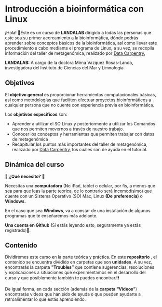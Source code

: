 # Introducción a bioinformática con Linux
¡Hola! 👋Este es un curso de **LANDALAB**  dirigido a todas las personas que este sea su primer acercamiento a la bioinformática, dónde podrás aprender sobre conceptos básicos de la bioinformática, así como llevar este procedimiento a cabo mediante el programa de Linux, a su vez, se recopila información del taller de metagenómica, realizado por [Data Carpentry.](https://carpentries-lab.github.io/metagenomics-workshop/)

**LANDALAB:** A cargo de la doctora Mirna Vazquez Rosas-Landa, investigadora del Instituto de Ciencias del Mar y Limnología.

## Objetivos

El **objetivo general** es  proporcionar herramientas computacionales básicas, así como metodologías que faciliten efectuar proyectos bioinformáticos a cualquier  persona que no cuente con experiencia previa en bioinformática.

Los **objetivos específicos** son:

* Aprender a utilizar el SO Linux y posteriormente a utilizar los Comandos que nos permiten movernos a través de nuestro trabajo.
* Conocer los conceptos y herramientas que permiten trabajar con datos de metagenómica 
* Recapitular los puntos más importantes del taller de metagenómica, realizado por [Data Carpentry](https://carpentries-lab.github.io/metagenomics-workshop/), los cuáles son de ayuda en el tutorial.

## Dinámica del curso

👀 **¿Qué necesito?** 👀

Necesitas una **computadora** (No iPad, tablet o celular, por fis, a menos que sea para que leas la parte teórica, de lo contrario será incomodísimo) que cuente con un Sistema Operativo (SO)  Mac, Linux **(De preferencia)** o **Windows.**

En el caso que sea **Windows**, va a constar de una instalación de algunos programas que te enseñaremos más adelante.

**Una cuenta en Github** (Si estás leyendo esto, seguramente ya estás registradx)🤪.

## Contenido
 
 Dividiremos este curso en la parte teórica y práctica. En este **repositorio** , el contenido se encuentra dividido en carpetas que son **unidades.**
A su vez, encontrarás la carpeta **"Troubles”** que contiene sugerencias, resoluciones y explicaciones a situaciones que experimentamos en el desarrollo del curso y que posiblemente también te puedes encontrar.❗❗

De igual forma, en cada sección (además de la **carpeta “Videos”**)  encontrarás videos que han sido de ayuda  o que pueden ayudarte a retroalimentar lo que estás aprendiendo.


